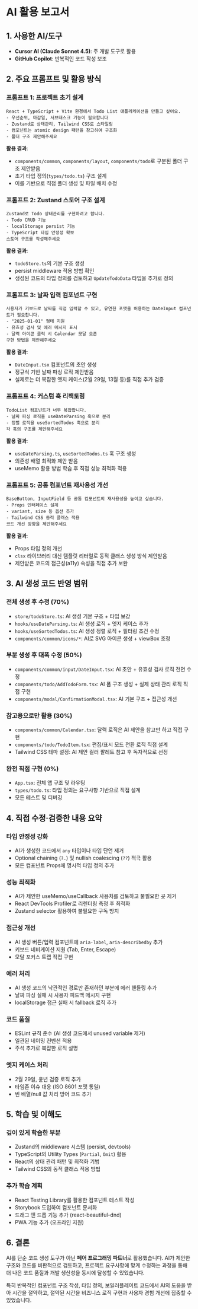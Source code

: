 # AI 활용 보고서

## 1. 사용한 AI/도구

- **Cursor AI (Claude Sonnet 4.5)**: 주 개발 도구로 활용
- **GitHub Copilot**: 반복적인 코드 작성 보조

## 2. 주요 프롬프트 및 활용 방식

### 프롬프트 1: 프로젝트 초기 설계

```
React + TypeScript + Vite 환경에서 Todo List 애플리케이션을 만들고 싶어요.
- 우선순위, 마감일, 서브태스크 기능이 필요합니다
- Zustand로 상태관리, Tailwind CSS로 스타일링
- 컴포넌트는 atomic design 패턴을 참고하여 구조화
- 폴더 구조 제안해주세요
```

**활용 결과**:

- `components/common`, `components/layout`, `components/todo`로 구분된 폴더 구조 제안받음
- 초기 타입 정의(`types/todo.ts`) 구조 설계
- 이를 기반으로 직접 폴더 생성 및 파일 배치 수정

### 프롬프트 2: Zustand 스토어 구조 설계

```
Zustand로 Todo 상태관리를 구현하려고 합니다.
- Todo CRUD 기능
- localStorage persist 기능
- TypeScript 타입 안정성 확보
스토어 구조를 작성해주세요
```

**활용 결과**:

- `todoStore.ts`의 기본 구조 생성
- persist middleware 적용 방법 확인
- 생성된 코드의 타입 정의를 검토하고 `UpdateTodoData` 타입을 추가로 정의

### 프롬프트 3: 날짜 입력 컴포넌트 구현

```
사용자가 키보드로 날짜를 직접 입력할 수 있고, 유연한 포맷을 허용하는 DateInput 컴포넌트가 필요합니다.
- "2025-01-01" 형태 지원
- 유효성 검사 및 에러 메시지 표시
- 달력 아이콘 클릭 시 Calendar 모달 오픈
구현 방법을 제안해주세요
```

**활용 결과**:

- `DateInput.tsx` 컴포넌트의 초안 생성
- 정규식 기반 날짜 파싱 로직 제안받음
- 실제로는 더 복잡한 엣지 케이스(2월 29일, 13월 등)를 직접 추가 검증

### 프롬프트 4: 커스텀 훅 리팩토링

```
TodoList 컴포넌트가 너무 복잡합니다.
- 날짜 파싱 로직을 useDateParsing 훅으로 분리
- 정렬 로직을 useSortedTodos 훅으로 분리
각 훅의 구조를 제안해주세요
```

**활용 결과**:

- `useDateParsing.ts`, `useSortedTodos.ts` 훅 구조 생성
- 의존성 배열 최적화 제안 받음
- useMemo 활용 방법 학습 후 직접 성능 최적화 적용

### 프롬프트 5: 공통 컴포넌트 재사용성 개선

```
BaseButton, InputField 등 공통 컴포넌트의 재사용성을 높이고 싶습니다.
- Props 인터페이스 설계
- variant, size 등 옵션 추가
- Tailwind CSS 동적 클래스 적용
코드 개선 방향을 제안해주세요
```

**활용 결과**:

- Props 타입 정의 개선
- `clsx` 라이브러리 대신 템플릿 리터럴로 동적 클래스 생성 방식 제안받음
- 제안받은 코드의 접근성(a11y) 속성을 직접 추가 보완

## 3. AI 생성 코드 반영 범위

### 전체 생성 후 수정 (70%)

- `store/todoStore.ts`: AI 생성 기본 구조 + 타입 보강
- `hooks/useDateParsing.ts`: AI 생성 로직 + 엣지 케이스 추가
- `hooks/useSortedTodos.ts`: AI 생성 정렬 로직 + 필터링 조건 수정
- `components/common/icons/*`: AI로 SVG 아이콘 생성 + viewBox 조정

### 부분 생성 후 대폭 수정 (50%)

- `components/common/input/DateInput.tsx`: AI 초안 + 유효성 검사 로직 전면 수정
- `components/todo/AddTodoForm.tsx`: AI 폼 구조 생성 + 실제 상태 관리 로직 직접 구현
- `components/modal/ConfirmationModal.tsx`: AI 기본 구조 + 접근성 개선

### 참고용으로만 활용 (30%)

- `components/common/Calendar.tsx`: 달력 로직은 AI 제안을 참고만 하고 직접 구현
- `components/todo/TodoItem.tsx`: 편집/표시 모드 전환 로직 직접 설계
- Tailwind CSS 테마 설정: AI 제안 컬러 팔레트 참고 후 독자적으로 선정

### 완전 직접 구현 (0%)

- `App.tsx`: 전체 앱 구조 및 라우팅
- `types/todo.ts`: 타입 정의는 요구사항 기반으로 직접 설계
- 모든 테스트 및 디버깅

## 4. 직접 수정·검증한 내용 요약

### 타입 안정성 강화

- AI가 생성한 코드에서 `any` 타입이나 타입 단언 제거
- Optional chaining (`?.`) 및 nullish coalescing (`??`) 적극 활용
- 모든 컴포넌트 Props에 명시적 타입 정의 추가

### 성능 최적화

- AI가 제안한 useMemo/useCallback 사용처를 검토하고 불필요한 곳 제거
- React DevTools Profiler로 리렌더링 측정 후 최적화
- Zustand selector 활용하여 불필요한 구독 방지

### 접근성 개선

- AI 생성 버튼/입력 컴포넌트에 `aria-label`, `aria-describedby` 추가
- 키보드 네비게이션 지원 (Tab, Enter, Escape)
- 모달 포커스 트랩 직접 구현

### 에러 처리

- AI 생성 코드의 낙관적인 경로만 존재하던 부분에 에러 핸들링 추가
- 날짜 파싱 실패 시 사용자 피드백 메시지 구현
- localStorage 접근 실패 시 fallback 로직 추가

### 코드 품질

- ESLint 규칙 준수 (AI 생성 코드에서 unused variable 제거)
- 일관된 네이밍 컨벤션 적용
- 주석 추가로 복잡한 로직 설명

### 엣지 케이스 처리

- 2월 29일, 윤년 검증 로직 추가
- 타임존 이슈 대응 (ISO 8601 포맷 통일)
- 빈 배열/null 값 처리 방어 코드 추가

## 5. 학습 및 이해도

### 깊이 있게 학습한 부분

- Zustand의 middleware 시스템 (persist, devtools)
- TypeScript의 Utility Types (`Partial`, `Omit`) 활용
- React의 상태 관리 패턴 및 최적화 기법
- Tailwind CSS의 동적 클래스 적용 방법

### 추가 학습 계획

- React Testing Library를 활용한 컴포넌트 테스트 작성
- Storybook 도입하여 컴포넌트 문서화
- 드래그 앤 드롭 기능 추가 (react-beautiful-dnd)
- PWA 기능 추가 (오프라인 지원)

## 6. 결론

AI를 단순 코드 생성 도구가 아닌 **페어 프로그래밍 파트너**로 활용했습니다.
AI가 제안한 구조와 코드를 비판적으로 검토하고, 프로젝트 요구사항에 맞게 수정하는 과정을 통해
더 나은 코드 품질과 개발 생산성을 동시에 달성할 수 있었습니다.

특히 반복적인 컴포넌트 구조 작성, 타입 정의, 보일러플레이트 코드에서 AI의 도움을 받아
시간을 절약하고, 절약된 시간을 비즈니스 로직 구현과 사용자 경험 개선에 집중할 수 있었습니다.
